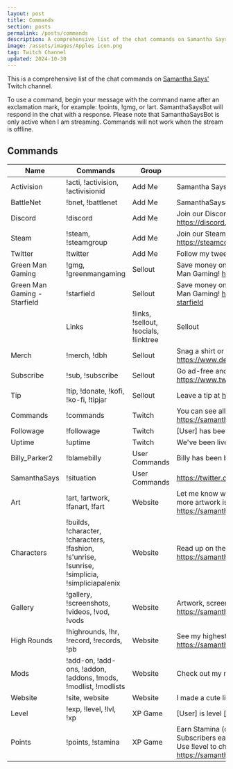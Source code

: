 ```yaml
---
layout: post
title: Commands
section: posts
permalink: /posts/commands
description: A comprehensive list of the chat commands on Samantha Says' Twitch channel.
image: /assets/images/Apples icon.png
tag: Twitch Channel
updated: 2024-10-30
---
```


This is a comprehensive list of the chat commands on <a href="https://www.twitch.tv/samanthasays">Samantha Says'</a> Twitch channel.

To use a command, begin your message with the command name after an exclamation mark, for example: !points, !gmg, or !art. SamanthaSaysBot will respond in the chat with a response. Please note that SamanthaSaysBot is only active when I am streaming. Commands will not work when the stream is offline.

<h2>Commands</h2>

<table class="modlist">
    <thead>
    <tr>
        <th class="order order-inactive">Name</th>
        <th class="order order-inactive">Commands</th>
        <th class="order order-active">Group</th>
        <th>Description</th>
    </tr>
    </thead>
    <tbody>
    <tr>
        <td>Activision</td>
        <td>!acti, !activision, !activisionid</td>
        <td>Add Me</td>
        <td>Samantha Says#4207175</td>
    </tr>
    <tr>
        <td>BattleNet</td>
        <td>!bnet, !battlenet</td>
        <td>Add Me</td>
        <td>SamanthaSays#2151</td>
    </tr>
    <tr>
        <td>Discord</td>
        <td>!discord</td>
        <td>Add Me</td>
        <td>Join our Discord community at <a href="https://discord.gg/0gcBYQ0ac8Vq4le6" target="_blank">https://discord.gg/0gcBYQ0ac8Vq4le6</a>!</td>
    </tr>
    <tr>
        <td>Steam</td>
        <td>!steam, !steamgroup</td>
        <td>Add Me</td>
        <td>Join our Steam group at <a href="https://steamcommunity.com/groups/SamanthaSays" target="_blank">https://steamcommunity.com/groups/SamanthaSays</a></td>
    </tr>
    <tr>
        <td>Twitter</td>
        <td>!twitter</td>
        <td>Add Me</td>
        <td>Follow my tweets at <a href="https://twitter.com/samanthasaystv" target="_blank">https://twitter.com/samanthasaystv</a></td>
    </tr>
    <tr>
        <td>Green Man Gaming</td>
        <td>!gmg, !greenmangaming</td>
        <td>Sellout</td>
        <td>Save money on games and support the channel over at Green Man Gaming! <a href="https://greenmangaming.sjv.io/samanthasays" target="_blank">https://greenmangaming.sjv.io/samanthasays</a></td>
    </tr>
    <tr>
        <td>Green Man Gaming - Starfield</td>
        <td>!starfield</td>
        <td>Sellout</td>
        <td>Save money on Starfield and support the channel through Green Man Gaming! <a href="https://greenmangaming.sjv.io/samanthasays-starfield" target="_blank">https://greenmangaming.sjv.io/samanthasays-starfield</a></td>
    </tr>
    <td>
        <td>Links</td>
        <td>!links, !sellout, !socials, !linktree</td>
        <td>Sellout</td>
        <td>Find me across all platforms at <a href="https://samanthasays.net/about#links" target="_blank">https://samanthasays.net/about#links</a></td>
    <tr>
        <td>Merch</td>
        <td>!merch, !dbh</td>
        <td>Sellout</td>
        <td>Snag a shirt or a sticker at <a href="https://www.designbyhumans.com/shop/SamanthaSays" target="_blank">https://www.designbyhumans.com/shop/SamanthaSays</a></td>
    </tr>
    <tr>
        <td>Subscribe</td>
        <td>!sub, !subscribe</td>
        <td>Sellout</td>
        <td>Go ad-free and get up to twelve emotes by subscribing at <a href="https://www.twitch.tv/subs/samanthasays" target="_blank">https://www.twitch.tv/subs/samanthasays</a></td>
    </tr>
    <tr>
        <td>Tip</td>
        <td>!tip, !donate, !kofi, !ko-fi, !tipjar</td>
        <td>Sellout</td>
        <td>Leave a tip at <a href="https://samanthasays.net/ko-fi" target="_blank">https://samanthasays.net/ko-fi</a>!</td>
    </tr>
    <tr>
        <td>Commands</td>
        <td>!commands</td>
        <td>Twitch</td>
        <td>You can see all available chat commands at <a href="https://samanthasays.net/posts/commands" target="_blank">https://samanthasays.net/posts/commands</a>
    </td>
    <tr>
        <td>Followage</td>
        <td>!followage</td>
        <td>Twitch</td>
        <td>[User] has been following for [time].</td>
    </tr>
    <tr>
        <td>Uptime</td>
        <td>!uptime</td>
        <td>Twitch</td>
        <td>We've been live for [uptime].</td>
    </tr>
    <tr>
        <td>Billy_Parker2</td>
        <td>!blamebilly</td>
        <td>User Commands</td>
        <td>Billy has been blamed [x] times.</td>
    </tr>
    <tr>
        <td>SamanthaSays</td>
        <td>!situation</td>
        <td>User Commands</td>
        <td><a href="https://twitter.com/simpsons_vids/status/767818426555461632" target="_blank">https://twitter.com/simpsons_vids/status/767818426555461632</a></td>
    </tr>
    <tr>
        <td>Art</td>
        <td>!art, !artwork, !fanart, !fart</td>
        <td>Website</td>
        <td>Let me know what you've made on Twitter and Discord! Some more artwork is over at the gallery. <a href="https://samanthasays.net/gallery" target="_blank">https://samanthasays.net/gallery</a></td>
    </tr>
    <tr>
        <td>Characters</td>
        <td>!builds, !character, !characters, !fashion, !s'unrise, !sunrise, !simplicia, !simpliciapalenix</td>
        <td>Website</td>
        <td>Read up on the lore, builds, and fashion of my characters! <a href="https://samanthasays.net/characters" target="_blank">https://samanthasays.net/characters</a></td>
    </tr>
    <tr>
        <td>Gallery</td>
        <td>!gallery, !screenshots, !videos, !vod, !vods</td>
        <td>Website</td>
        <td>Artwork, screenshots, VODs and more over at the gallery! <a href="https://samanthasays.net/gallery" target="_blank">https://samanthasays.net/gallery</a></td>
    </tr>
    <tr>
        <td>High Rounds</td>
        <td>!highrounds, !hr, !record, !records, !pb</td>
        <td>Website</td>
        <td>See my highest rounds across games here! <a href="https://samanthasays.net/posts/high%20rounds" target="_blank">https://samanthasays.net/posts/high%20rounds</a></td>
    </tr>
    <tr>
        <td>Mods</td>
        <td>!add-on, !add-ons, !addon, !addons, !mods, !modlist, !modlists</td>
        <td>Website</td>
        <td>Check out my mod lists here! <a href="https://samanthasays.net/mods" target="_blank">https://samanthasays.net/mods</a></td>
    </tr>
    <tr>
        <td>Website</td>
        <td>!site, website</td>
        <td>Website</td>
        <td>I made a cute little website over at <a href="https://samanthasays.net/" target="_blank">https://samanthasays.net/</a></td>
    </tr>
    <tr>
        <td>Level</td>
        <td>!exp, !level, !lvl, !xp</td>
        <td>XP Game</td>
        <td>[User] is level [x] ([x] XP) and needs [x] XP to level up.</td>
    </tr>
    <tr>
        <td>Points</td>
        <td>!points, !stamina</td>
        <td>XP Game</td>
        <td>Earn Stamina (channel points) by watching the stream. Subscribers earn bonus Stamina. Spending Stamina earns XP! Use !level to check your level. <a href="https://samanthasaysnet/posts/channel%20points" target="_blank">https://samanthasaysnet/posts/channel%20points</a></td>
    </tr>
    </tbody>
</table>

<script src="/assets/js/tableSort.js"></script>
